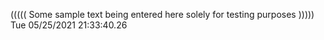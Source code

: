 ((((( Some sample text being entered here solely for testing purposes ))))) Tue 05/25/2021 21:33:40.26
